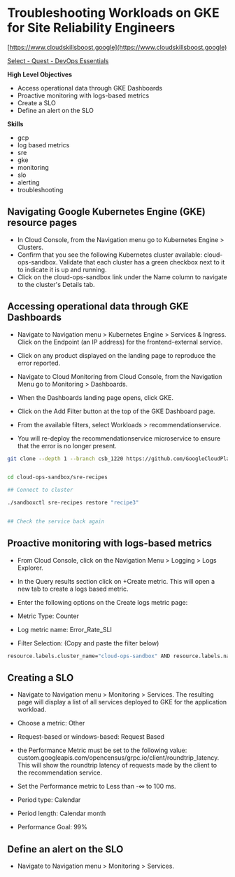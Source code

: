 # Troubleshooting Workloads on GKE for Site Reliability Engineers

[https://www.cloudskillsboost.google](https://www.cloudskillsboost.google)

[Select - Quest -  DevOps Essentials](https://www.cloudskillsboost.google/paths)


**High Level Objectives**
- Access operational data through GKE Dashboards
- Proactive monitoring with logs-based metrics
- Create a SLO
- Define an alert on the SLO



**Skills**
- gcp
- log based metrics
- sre
- gke
- monitoring
- slo
- alerting
- troubleshooting





## Navigating Google Kubernetes Engine (GKE) resource pages

- In Cloud Console, from the Navigation menu go to Kubernetes Engine > Clusters.
- Confirm that you see the following Kubernetes cluster available: cloud-ops-sandbox. Validate that each cluster has a green checkbox next to it to indicate it is up and running.
- Click on the cloud-ops-sandbox link under the Name column to navigate to the cluster's Details tab.

## Accessing operational data through GKE Dashboards

- Navigate to Navigation menu > Kubernetes Engine > Services & Ingress. Click on the Endpoint (an IP address) for the frontend-external service.
- Click on any product displayed on the landing page to reproduce the error reported.


- Navigate to Cloud Monitoring from Cloud Console, from the Navigation Menu go to Monitoring > Dashboards.
- When the Dashboards landing page opens, click GKE.
- Click on the Add Filter button at the top of the GKE Dashboard page.
- From the available filters, select Workloads > recommendationservice.

- You will re-deploy the recommendationservice microservice to ensure that the error is no longer present.

```bash
git clone --depth 1 --branch csb_1220 https://github.com/GoogleCloudPlatform/cloud-ops-sandbox.git


cd cloud-ops-sandbox/sre-recipes

## Connect to cluster

./sandboxctl sre-recipes restore "recipe3"


## Check the service back again
```

## Proactive monitoring with logs-based metrics

- From Cloud Console, click on the Navigation Menu > Logging > Logs Explorer.
- In the Query results section click on +Create metric. This will open a new tab to create a logs based metric.
- Enter the following options on the Create logs metric page:

- Metric Type: Counter
- Log metric name: Error_Rate_SLI
- Filter Selection: (Copy and paste the filter below)

```bash
resource.labels.cluster_name="cloud-ops-sandbox" AND resource.labels.namespace_name="default" AND resource.type="k8s_container" AND labels.k8s-pod/app="recommendationservice" AND severity>=ERROR
```

## Creating a SLO

- Navigate to Navigation menu > Monitoring > Services. The resulting page will display a list of all services deployed to GKE for the application workload.

- Choose a metric: Other

- Request-based or windows-based: Request Based
- the Performance Metric must be set to the following value: custom.googleapis.com/opencensus/grpc.io/client/roundtrip_latency. This will show the roundtrip latency of requests made by the client to the recommendation service.
- Set the Performance metric to Less than -∞ to 100 ms.

- Period type: Calendar
- Period length: Calendar month
- Performance Goal: 99%


## Define an alert on the SLO

- Navigate to Navigation menu > Monitoring > Services.


